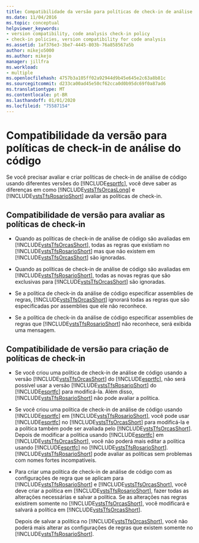 ```yaml
---
title: Compatibilidade da versão para políticas de check-in de análise do código
ms.date: 11/04/2016
ms.topic: conceptual
helpviewer_keywords:
- version compatibility, code analysis check-in policy
- check-in policies, version compatibility for code analysis
ms.assetid: 1af376e3-3be7-4445-803b-76a858567a5b
author: mikejo5000
ms.author: mikejo
manager: jillfra
ms.workload:
- multiple
ms.openlocfilehash: 4757b3a105ff02a92944d9b45e645e2c63a8b81c
ms.sourcegitcommit: d233ca00ad45e50cf62cca0d0b95dc69f0a87ad6
ms.translationtype: MT
ms.contentlocale: pt-BR
ms.lasthandoff: 01/01/2020
ms.locfileid: "75587154"
---
```

# <a name="version-compatibility-for-code-analysis-check-in-policies"></a>Compatibilidade da versão para políticas de check-in de análise do código

Se você precisar avaliar e criar políticas de check-in de análise de código usando diferentes versões do [!INCLUDE[esprtfc](../code-quality/includes/esprtfc_md.md)], você deve saber as diferenças em como [!INCLUDE[vstsTfsOrcasLong](../code-quality/includes/vststfsorcaslong_md.md)] e [!INCLUDE[vstsTfsRosarioShort](../code-quality/includes/vststfsrosarioshort_md.md)] avaliar as políticas de check-in.

## <a name="version-compatibility-for-evaluating-check-in-policies"></a>Compatibilidade de versão para avaliar as políticas de check-in

- Quando as políticas de check-in de análise de código são avaliadas em [!INCLUDE[vstsTfsOrcasShort](../code-quality/includes/vststfsorcasshort_md.md)], todas as regras que existiam no [!INCLUDE[vstsTfsRosarioShort](../code-quality/includes/vststfsrosarioshort_md.md)] mas que não existem em [!INCLUDE[vstsTfsOrcasShort](../code-quality/includes/vststfsorcasshort_md.md)] são ignoradas.

- Quando as políticas de check-in de análise de código são avaliadas em [!INCLUDE[vstsTfsRosarioShort](../code-quality/includes/vststfsrosarioshort_md.md)], todas as novas regras que são exclusivas para [!INCLUDE[vstsTfsOrcasShort](../code-quality/includes/vststfsorcasshort_md.md)] são ignoradas.

- Se a política de check-in da análise de código especificar assemblies de regras, [!INCLUDE[vstsTfsOrcasShort](../code-quality/includes/vststfsorcasshort_md.md)] ignorará todas as regras que são especificadas por assemblies que ele não reconhece.

- Se a política de check-in da análise de código especificar assemblies de regras que [!INCLUDE[vstsTfsRosarioShort](../code-quality/includes/vststfsrosarioshort_md.md)] não reconhece, será exibida uma mensagem.

## <a name="version-compatibility-for-authoring-check-in-policies"></a>Compatibilidade de versão para criação de políticas de check-in

- Se você criou uma política de check-in de análise de código usando a versão [!INCLUDE[vstsTfsOrcasShort](../code-quality/includes/vststfsorcasshort_md.md)] do [!INCLUDE[esprtfc](../code-quality/includes/esprtfc_md.md)], não será possível usar a versão [!INCLUDE[vstsTfsRosarioShort](../code-quality/includes/vststfsrosarioshort_md.md)] do [!INCLUDE[esprtfc](../code-quality/includes/esprtfc_md.md)] para modificá-la. Além disso, [!INCLUDE[vstsTfsRosarioShort](../code-quality/includes/vststfsrosarioshort_md.md)] não pode avaliar a política.

- Se você criou uma política de check-in de análise de código usando [!INCLUDE[esprtfc](../code-quality/includes/esprtfc_md.md)] em [!INCLUDE[vstsTfsRosarioShort](../code-quality/includes/vststfsrosarioshort_md.md)], você pode usar [!INCLUDE[esprtfc](../code-quality/includes/esprtfc_md.md)] no [!INCLUDE[vstsTfsOrcasShort](../code-quality/includes/vststfsorcasshort_md.md)] para modificá-la e a política também pode ser avaliada pelo [!INCLUDE[vstsTfsOrcasShort](../code-quality/includes/vststfsorcasshort_md.md)]. Depois de modificar a política usando [!INCLUDE[esprtfc](../code-quality/includes/esprtfc_md.md)] em [!INCLUDE[vstsTfsOrcasShort](../code-quality/includes/vststfsorcasshort_md.md)], você não poderá mais editar a política usando [!INCLUDE[esprtfc](../code-quality/includes/esprtfc_md.md)] no [!INCLUDE[vstsTfsRosarioShort](../code-quality/includes/vststfsrosarioshort_md.md)]. [!INCLUDE[vstsTfsRosarioShort](../code-quality/includes/vststfsrosarioshort_md.md)] pode avaliar as políticas sem problemas com nomes fortes incompatíveis.

- Para criar uma política de check-in de análise de código com as configurações de regra que se aplicam para [!INCLUDE[vstsTfsRosarioShort](../code-quality/includes/vststfsrosarioshort_md.md)] e [!INCLUDE[vstsTfsOrcasShort](../code-quality/includes/vststfsorcasshort_md.md)], você deve criar a política em [!INCLUDE[vstsTfsRosarioShort](../code-quality/includes/vststfsrosarioshort_md.md)], fazer todas as alterações necessárias e salvar a política. Se as alterações nas regras existirem somente no [!INCLUDE[vstsTfsOrcasShort](../code-quality/includes/vststfsorcasshort_md.md)], você modificará e salvará a política em [!INCLUDE[vstsTfsOrcasShort](../code-quality/includes/vststfsorcasshort_md.md)].

   Depois de salvar a política no [!INCLUDE[vstsTfsOrcasShort](../code-quality/includes/vststfsorcasshort_md.md)], você não poderá mais alterar as configurações de regras que existem somente no [!INCLUDE[vstsTfsRosarioShort](../code-quality/includes/vststfsrosarioshort_md.md)].
